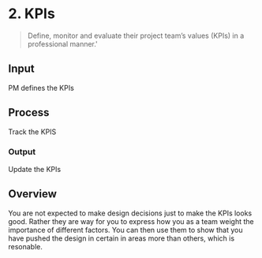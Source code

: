 # 2. KPIs
> Define, monitor and evaluate their project team’s values (KPIs) in a professional manner.'

## Input 
PM defines the KPIs
## Process 
Track the KPIS

### Output 
Update the KPIs

## Overview
You are not expected to make design decisions just to make the KPIs looks good. Rather they are way for you to express how you as a team weight the importance of different factors. You can then use them to show that you have pushed the design in certain in areas more than others, which is resonable.
